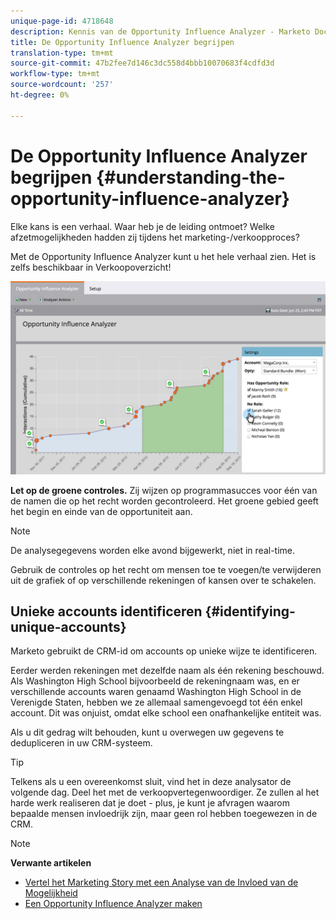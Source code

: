 ```yaml
---
unique-page-id: 4718648
description: Kennis van de Opportunity Influence Analyzer - Marketo Docs - Productdocumentatie
title: De Opportunity Influence Analyzer begrijpen
translation-type: tm+mt
source-git-commit: 47b2fee7d146c3dc558d4bbb10070683f4cdfd3d
workflow-type: tm+mt
source-wordcount: '257'
ht-degree: 0%

---
```



# De Opportunity Influence Analyzer begrijpen {#understanding-the-opportunity-influence-analyzer}

Elke kans is een verhaal. Waar heb je de leiding ontmoet? Welke afzetmogelijkheden hadden zij tijdens het marketing-/verkoopproces?

Met de Opportunity Influence Analyzer kunt u het hele verhaal zien. Het is zelfs beschikbaar in Verkoopoverzicht!

![](assets/image2015-6-23-14-3a43-3a35-1.png)

**Let op de groene controles.** Zij wijzen op programmasucces voor één van de namen die op het recht worden gecontroleerd. Het groene gebied geeft het begin en einde van de opportuniteit aan.

>[!NOTE]
>
>De analysegegevens worden elke avond bijgewerkt, niet in real-time.

Gebruik de controles op het recht om mensen toe te voegen/te verwijderen uit de grafiek of op verschillende rekeningen of kansen over te schakelen.

## Unieke accounts identificeren {#identifying-unique-accounts}

Marketo gebruikt de CRM-id om accounts op unieke wijze te identificeren.

Eerder werden rekeningen met dezelfde naam als één rekening beschouwd. Als Washington High School bijvoorbeeld de rekeningnaam was, en er verschillende accounts waren genaamd Washington High School in de Verenigde Staten, hebben we ze allemaal samengevoegd tot één enkel account. Dit was onjuist, omdat elke school een onafhankelijke entiteit was.

Als u dit gedrag wilt behouden, kunt u overwegen uw gegevens te dedupliceren in uw CRM-systeem.

>[!TIP]
>
>Telkens als u een overeenkomst sluit, vind het in deze analysator de volgende dag. Deel het met de verkoopvertegenwoordiger. Ze zullen al het harde werk realiseren dat je doet - plus, je kunt je afvragen waarom bepaalde mensen invloedrijk zijn, maar geen rol hebben toegewezen in de CRM.

>[!NOTE]
>
>**Verwante artikelen**
>
>* [Vertel het Marketing Story met een Analyse van de Invloed van de Mogelijkheid](tell-the-marketing-story-with-an-opportunity-influence-analyzer.md)
>* [Een Opportunity Influence Analyzer maken](create-an-opportunity-influence-analyzer.md)

>



